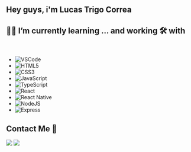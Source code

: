 ## Hey guys, i'm Lucas Trigo Correa

 
 
## 📘🤓 I’m currently learning ... and working 🛠️ with 
&nbsp;
 - ![VSCode](https://img.shields.io/badge/Visual_Studio_Code-0078D4?style=for-the-badge&logo=visual%20studio%20code&logoColor=white)
 -  ![HTML5](https://img.shields.io/badge/HTML5-E34F26?style=for-the-badge&logo=html5&logoColor=white)
 - ![CSS3](https://img.shields.io/badge/CSS3-1572B6?style=for-the-badge&logo=css3&logoColor=white)
 - ![JavaScript](https://img.shields.io/badge/JavaScript-F7DF1E?style=for-the-badge&logo=javascript&logoColor=black)
 - ![TypeScript](	https://img.shields.io/badge/TypeScript-007ACC?style=for-the-badge&logo=typescript&logoColor=white)
 - ![React](https://img.shields.io/badge/React-20232A?style=for-the-badge&logo=react&logoColor=61DAFB)
 - ![React Native](https://img.shields.io/badge/React_Native-20232A?style=for-the-badge&logo=react&logoColor=61DAFB)
 - ![NodeJS](https://img.shields.io/badge/Node.js-43853D?style=for-the-badge&logo=node-dot-js&logoColor=white)
 - ![Express](https://img.shields.io/badge/Express.js-000000?style=for-the-badge&logo=express&logoColor=white)
  
 ## Contact Me 📌
 
<div> 
  <a href = "mailto: lucastrigocorrea@gmail.com"><img src="https://img.shields.io/badge/-Gmail-%23333?style=for-the-badge&logo=gmail&logoColor=white" target="_blank"></a>
  <a href="https://www.linkedin.com/in/lucas-trigo-corr%C3%AAa-561b19212/" target="_blank"><img src="https://img.shields.io/badge/-LinkedIn-%230077B5?style=for-the-badge&logo=linkedin&logoColor=white" target="_blank"></a> 
 


